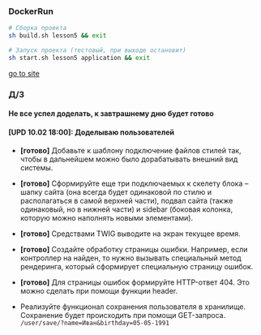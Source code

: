 ### DockerRun

```sh
# Сборка проекта
sh build.sh lesson5 && exit
```

```bash
# Запуск проекта (тестовый, при выходе остановит)
sh start.sh lesson5 application && exit
```

[go to site](http://mysite.local:81)

### Д/З
#### Не все успел доделать, к завтрашнему дню будет готово
#### [UPD 10.02 18:00]: Доделываю пользователей

- **[готово]** Добавьте к шаблону подключение файлов стилей так, чтобы в дальнейшем можно было дорабатывать внешний вид системы.

- **[готово]** Сформируйте еще три подключаемых к скелету блока – шапку сайта (она всегда будет одинаковой по стилю и располагаться в самой верхней части), подвал сайта (также одинаковый, но в нижней части) и sidebar (боковая колонка, которую можно наполнять новыми элементами).

- **[готово]** Средствами TWIG выводите на экран текущее время.

- **[готово]** Создайте обработку страницы ошибки. Например, если контроллер на найден, то нужно вызывать специальный метод рендеринга, который сформирует специальную страницу ошибок.

- **[готово]** Для страницы ошибок формируйте HTTP-ответ 404. Это можно сделать при помощи функции header.

- Реализуйте функционал сохранения пользователя в хранилище. Сохранение будет происходить при помощи GET-запроса. `/user/save/?name=Иван&birthday=05-05-1991`